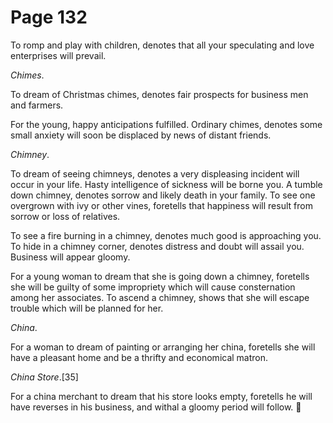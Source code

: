 # Page 132
To romp and play with children, denotes that all your speculating
and love enterprises will prevail.


_Chimes_.


To dream of Christmas chimes, denotes fair prospects for business
men and farmers.


For the young, happy anticipations fulfilled. Ordinary chimes,
denotes some small anxiety will soon be displaced by news
of distant friends.


_Chimney_.


To dream of seeing chimneys, denotes a very displeasing incident will
occur in your life. Hasty intelligence of sickness will be borne you.
A tumble down chimney, denotes sorrow and likely death in your family.
To see one overgrown with ivy or other vines, foretells that happiness
will result from sorrow or loss of relatives.


To see a fire burning in a chimney, denotes much good is approaching you.
To hide in a chimney corner, denotes distress and doubt will assail you.
Business will appear gloomy.


For a young woman to dream that she is going down a chimney,
foretells she will be guilty of some impropriety which will
cause consternation among her associates. To ascend a chimney,
shows that she will escape trouble which will be planned for her.


_China_.


For a woman to dream of painting or arranging her china, foretells she
will have a pleasant home and be a thrifty and economical matron.


_China Store_.[35]


For a china merchant to dream that his store looks empty,
foretells he will have reverses in his business, and withal
a gloomy period will follow.
